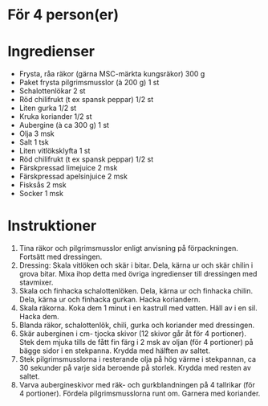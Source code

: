 # För 4 person(er)
# Ingredienser
- Frysta, råa räkor (gärna MSC-märkta kungsräkor) 300 g
- Paket frysta pilgrimsmusslor (à 200 g) 1 st
- Schalottenlökar 2 st
- Röd chilifrukt (t ex spansk peppar) 1/2 st
- Liten gurka 1/2 st
- Kruka koriander 1/2 st
- Aubergine (à ca 300 g) 1 st
- Olja 3 msk
- Salt 1 tsk
- Liten vitlöksklyfta 1 st
- Röd chilifrukt (t ex spansk peppar) 1/2 st
- Färskpressad limejuice 2 msk
- Färskpressad apelsinjuice 2 msk
- Fisksås 2 msk
- Socker 1 msk
# Instruktioner
1. Tina räkor och pilgrimsmusslor enligt anvisning på förpackningen. Fortsätt med dressingen.
2. Dressing: Skala vitlöken och skär i bitar. Dela, kärna ur och skär chilin i grova bitar. Mixa ihop detta med övriga ingredienser till dressingen med stavmixer.
3. Skala och finhacka schalottenlöken. Dela, kärna ur och finhacka chilin. Dela, kärna ur och finhacka gurkan. Hacka koriandern.
4. Skala räkorna. Koka dem 1 minut i en kastrull med vatten. Häll av i en sil. Hacka dem.
5. Blanda räkor, schalottenlök, chili, gurka och koriander med dressingen.
6. Skär auberginen i cm- tjocka skivor (12 skivor går åt för 4 portioner). Stek dem mjuka tills de fått fin färg i 2 msk av oljan (för 4 portioner) på bägge sidor i en stekpanna. Krydda med hälften av saltet.
7. Stek pilgrimsmusslorna i resterande olja på hög värme i stekpannan, ca 30 sekunder på varje sida beroende på storlek. Krydda med resten av saltet.
8. Varva aubergineskivor med räk- och gurkblandningen på 4 tallrikar (för 4 portioner). Fördela pilgrimsmusslorna runt om. Garnera med koriander.